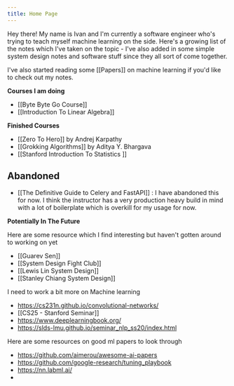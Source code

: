 ```yaml
---
title: Home Page
---
```


Hey there! My name is Ivan and I'm currently a software engineer who's trying to teach myself machine learning on the side. Here's a growing list of the notes which I've taken on the topic - I've also added in some simple system design notes and software stuff since they all sort of come together.

I've also started reading some [[Papers]] on machine learning if you'd like to check out my notes.

**Courses I am doing**

- [[Byte Byte Go Course]]
- [[Introduction To Linear Algebra]]

**Finished Courses**

- [[Zero To Hero]] by Andrej Karpathy
- [[Grokking Algorithms]] by Aditya Y. Bhargava
- [[Stanford Introduction To Statistics ]]


## Abandoned

- [[The Definitive Guide to Celery and FastAPI]] : I have abandoned this for now. I think the instructor has a very production heavy build in mind with a lot of boilerplate which is overkill for my usage for now.


**Potentially In The Future**

Here are some resource which I find interesting but haven't gotten around to working on yet

- [[Guarev Sen]]
- [[System Design Fight Club]]
- [[Lewis Lin System Design]]
- [[Stanley Chiang System Design]]

I need to work a bit more on Machine learning
- https://cs231n.github.io/convolutional-networks/
- [[CS25 - Stanford Seminar]]
- https://www.deeplearningbook.org/
- https://slds-lmu.github.io/seminar_nlp_ss20/index.html

Here are some resources on good ml papers to look through
- https://github.com/aimerou/awesome-ai-papers
- https://github.com/google-research/tuning_playbook
- https://nn.labml.ai/
- 